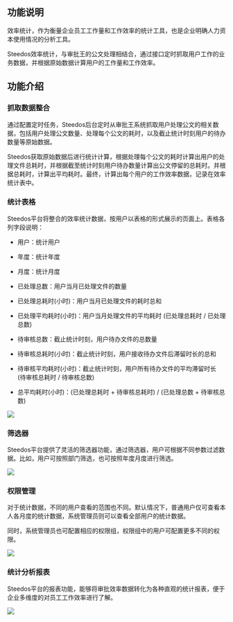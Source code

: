 ## 功能说明

效率统计，作为衡量企业员工工作量和工作效率的统计工具，也是企业明确人力资本使用情况的分析工具。

Steedos效率统计，与审批王的公文处理相结合，通过接口定时抓取用户工作的业务数据，并根据原始数据计算用户的工作量和工作效率。

## 功能介绍

### 抓取数据整合

通过配置定时任务，Steedos后台定时从审批王系统抓取用户处理公文的相关数据，包括用户处理公文数量、处理每个公文的耗时，以及截止统计时刻用户的待办数量等原始数据。

Steedos获取原始数据后进行统计计算，根据处理每个公文的耗时计算出用户的处理文件总耗时，并根据截至统计时刻用户待办数量计算出公文停留的总耗时。并根据总耗时，计算出平均耗时。最终，计算出每个用户的工作效率数据，记录在效率统计表中。

### 统计表格

Steedos平台将整合的效率统计数据，按用户以表格的形式展示的页面上。表格各列字段说明：

 - 用户：统计用户

 - 年度：统计年度

 - 月度：统计月度

 - 已处理总数：用户当月已处理文件的数量

 - 已处理总耗时(小时)：用户当月已处理文件的耗时总和

 - 已处理平均耗时(小时)：用户当月处理文件的平均耗时 (已处理总耗时 / 已处理总数)

 - 待审核总数：截止统计时刻，用户待办文件的总数量

 - 待审核总耗时(小时)：截止统计时刻，用户接收待办文件后滞留时长的总和

 - 待审核平均耗时(小时)：截止统计时刻，用户所有待办文件的平均滞留时长 (待审核总耗时 / 待审核总数)
 
 - 总平均耗时(小时)：(已处理总耗时 + 待审核总耗时) / (已处理总数 + 待审核总数)

![](/assets/stat1.png)

### 筛选器

Steedos平台提供了灵活的筛选器功能，通过筛选器，用户可根据不同参数过滤数据。比如，用户可按照部门筛选，也可按照年度月度进行筛选。

![](/assets/stat3.png)

### 权限管理

对于统计数据，不同的用户查看的范围也不同。默认情况下，普通用户仅可查看本人各月度的统计数据，系统管理员则可以查看全部用户的统计数据。

同时，系统管理员也可配置相应的权限组，权限组中的用户可配置更多不同的权限。

![](/assets/stat2.png)

### 统计分析报表

Steedos平台的报表功能，能够将审批效率数据转化为各种直观的统计报表，便于企业多维度的对员工工作效率进行了解。

![](/assets/stat4.png)